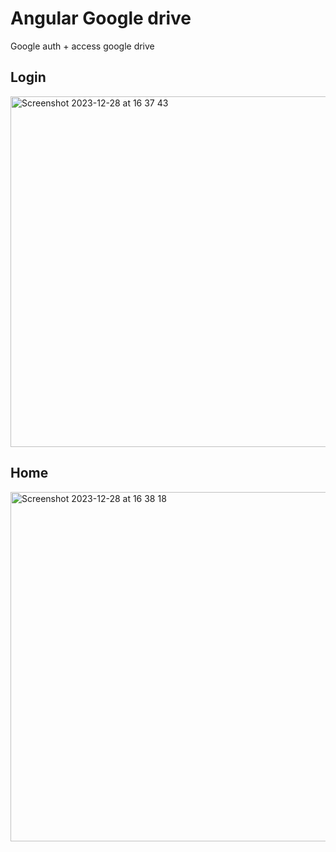 # Angular Google drive

Google auth + access google drive 

## Login
<img width="561" alt="Screenshot 2023-12-28 at 16 37 43" src="https://github.com/ChristianKatka/google-drive/assets/42738047/3fe5ca1c-192b-4600-854d-941e93e9ba1c">

## Home
<img width="559" alt="Screenshot 2023-12-28 at 16 38 18" src="https://github.com/ChristianKatka/google-drive/assets/42738047/55913aa4-2cb0-4b44-b6aa-ecf0ce8ec885">

